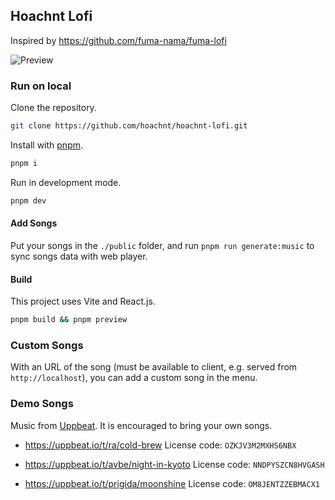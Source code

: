 ## Hoachnt Lofi

Inspired by https://github.com/fuma-nama/fuma-lofi

![Preview](./public/preview.png)

### Run on local

Clone the repository.

```bash
git clone https://github.com/hoachnt/hoachnt-lofi.git
```

Install with [pnpm](https://pnpm.io).

```bash
pnpm i
```

Run in development mode.

```bash
pnpm dev
```

#### Add Songs

Put your songs in the `./public` folder, and run `pnpm run generate:music` to sync songs data with web player.

#### Build

This project uses Vite and React.js.

```bash
pnpm build && pnpm preview
```

### Custom Songs

With an URL of the song (must be available to client, e.g. served from `http://localhost`), you can add a custom song in the menu.

### Demo Songs

Music from [Uppbeat](https://uppbeat.io).
It is encouraged to bring your own songs.

- https://uppbeat.io/t/ra/cold-brew
License code: `OZKJV3M2MXHS6NBX`

- https://uppbeat.io/t/avbe/night-in-kyoto
License code: `NNDPYSZCN8HVGASH`

- https://uppbeat.io/t/prigida/moonshine
License code: `OM8JENTZZEBMACX1`
